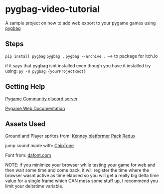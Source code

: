 # pygbag-video-tutorial

A sample project on how to add web export to your pygame games using [pygbag](https://pypi.org/project/pygbag/)

## Steps

`pip install pygbag`
`pygbag .`
`pygbag --archive .` --> to package for itch.io

if it says that pygbag isnt installed even though you have it installed try using: `py -m pygbag {yourProjectRoot}`

## Getting Help
[Pygame Community discord server](https://discord.com/invite/pygame) 

[Pygame Web Documentation](https://pygame-web.github.io/)

## Assets Used

Ground and Player sprites from: [Kenney platformer Pack Redux](https://kenney.nl/assets/platformer-pack-redux)

jump sound made with: [ChipTone](https://sfbgames.itch.io/chiptone)

Font from: [dafont.com](https://www.dafont.com/renogare.font)

NOTE: if you minimize your browser while testing your game for web and then wait some time and come back, it will register the time where the browser wasnt active as time elapsed so you will get a really big delta time value for a single frame which CAN mess some stuff up, I recommend you limit your deltatime variable.
